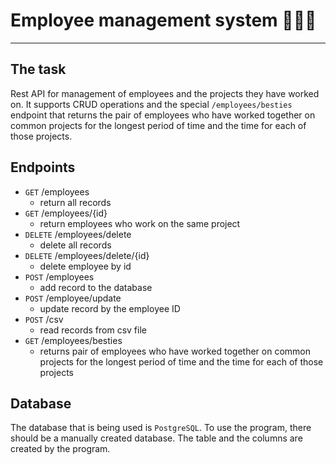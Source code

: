 # Employee management system :people_holding_hands:

---
## The task
Rest API for management of employees and the projects they have worked on. It supports CRUD operations and the special `/employees/besties` endpoint that returns the pair of employees who have worked together on common projects for the longest period of time and the time for each of those projects.

## Endpoints
- `GET` /employees 
  - return all records
- `GET` /employees/{id}
  - return employees who work on the same project
- `DELETE` /employees/delete
  - delete all records
- `DELETE` /employees/delete/{id}
  - delete employee by id
- `POST` /employees
  - add record to the database
- `POST` /employee/update
  - update record by the employee ID
- `POST` /csv
  - read records from csv file
- `GET`  /employees/besties
  - returns pair of employees who have worked together on common projects for the longest period of time and the time for each of those projects
 
## Database
The database that is being used is `PostgreSQL`. To use the program, there should be a manually created database. The table and the columns are created by the program.
